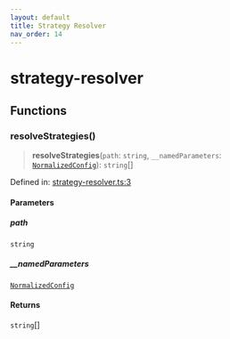 ```yaml
---
layout: default
title: Strategy Resolver
nav_order: 14
---
```


# strategy-resolver

## Functions

### resolveStrategies()

> **resolveStrategies**(`path`: `string`, `__namedParameters`: [`NormalizedConfig`](normalizer.md#normalizedconfig)): `string`[]

Defined in: [strategy-resolver.ts:3](https://github.com/react18-tools/git-json-resolver/blob/983ecea05a6699ed0124b500e82e9f563b676c3f/lib/src/strategy-resolver.ts#L3)

#### Parameters

##### path

`string`

##### \_\_namedParameters

[`NormalizedConfig`](normalizer.md#normalizedconfig)

#### Returns

`string`[]
